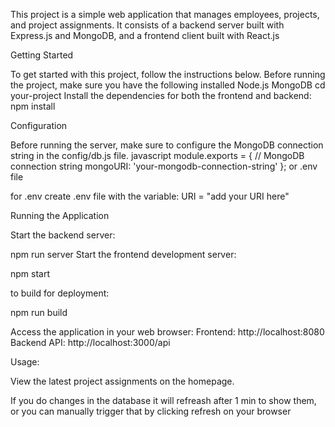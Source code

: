 This project is a simple web application that manages employees, projects, and project assignments. It consists of a backend server built with Express.js and MongoDB, and a frontend client built with React.js

Getting Started

To get started with this project, follow the instructions below.
Before running the project, make sure you have the following installed
Node.js
MongoDB
cd your-project
Install the dependencies for both the frontend and backend:
npm install

Configuration

Before running the server, make sure to configure the MongoDB connection string in the config/db.js file.
javascript
module.exports = {
  // MongoDB connection string
  mongoURI: 'your-mongodb-connection-string'
}; or .env file

for .env create .env file with the variable: URI = "add your URI here"

Running the Application

Start the backend server:

npm run server
Start the frontend development server:

npm start

to build for deployment:

npm run build

Access the application in your web browser:
Frontend: http://localhost:8080
Backend API: http://localhost:3000/api

Usage:

View the latest project assignments on the homepage.

If you do changes in the database it will refreash after 1  min to show them,
or you can manually trigger that by clicking refresh on your browser